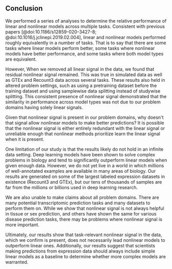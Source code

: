 ## Conclusion

We performed a series of analyses to determine the relative performance of linear and nonlinear models across multiple tasks.
Consistent with previous papers [@doi:10.1186/s12859-020-3427-8; @doi:10.1016/j.jclinepi.2019.02.004], linear and nonlinear models performed roughly equivalently in a number of tasks.
That is to say that there are some tasks where linear models perform better, some tasks where nonlinear models have better performance, and some tasks where both model types are equivalent.

However, When we removed all linear signal in the data, we found that residual nonlinear signal remained.
This was true in simulated data as well as GTEx and Recount3 data across several tasks.
These results also held in altered problem settings, such as using a pretraining dataset before the training dataset and using samplewise data splitting instead of studywise splitting.
This consistent presence of nonlinear signal demonstrated that the similarity in performance across model types was not due to our problem domains having solely linear signals.

Given that nonlinear signal is present in our problem domains, why doesn't that signal allow nonlinear models to make better predictions?
It is possible that the nonlinear signal is either entirely redundant with the linear signal or unreliable enough that nonlinear methods prioritize learn the linear signal when it is present.

One limitation of our study is that the results likely do not hold in an infinite data setting.
Deep learning models have been shown to solve complex problems in biology and tend to significantly outperform linear models when given enough data.
However, we do not yet live in a world in which millions of well-annotated examples are available in many areas of biology.
Our results are generated on some of the largest labeled expression datasets in existence (Recount3 and GTEx), but our tens of thousands of samples are far from the millions or billions used in deep learning research.

We are also unable to make claims about all problem domains.
There are many potential transcriptomic prediction tasks and many datasets to perform them on.
While we show that nonlinear signal is not always helpful in tissue or sex prediction, and others have shown the same for various disease prediction tasks, there may be problems where nonlinear signal is more important.

Ultimately, our results show that task-relevant nonlinear signal in the data, which we confirm is present, does not necessarily lead nonlinear models to outperform linear ones.
Additionally, our results suggest that scientists making predictions from expression data should always include simple linear models as a baseline to determine whether more complex models are warranted.
<!-- could make a point about the importance of tuning/parameter optimizing both settings? Citing qiwen's PSB paper would make sense here to make sure the baselines are fair-->
